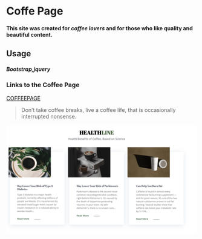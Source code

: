 # Coffe Page
#### This site was created for *coffee lovers* and for those who like quality and beautiful content.

## Usage
##### Bootstrap,jquery


### Links to the Coffee Page

[COFFEEPAGE](https://muraveyi.github.io/CoffeeWebProject/)

>Don’t take coffee breaks, live a coffee life, that is occasionally interrupted nonsense.

![COFFEPAGE](https://github.com/MuraveyI/CoffeeWebProject/blob/master/img/screen1.png)
